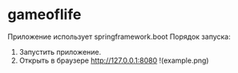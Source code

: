# gameoflife
Приложение использует springframework.boot
Порядок запуска:
1. Запустить приложение.
2. Открыть в браузере http://127.0.0.1:8080
!(example.png)

